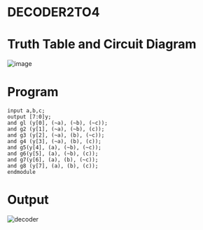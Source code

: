 # DECODER2TO4
# Truth Table and Circuit Diagram
![image](https://github.com/RESMIRNAIR/DECODER2TO4/assets/154305926/e565d523-f8b2-4e01-8888-0eed4d07ec24)
# Program
```module decoder_8(a,b,c,y);
input a,b,c;
output [7:0]y;
and gl (y[0], (~a), (~b), (~c));
and g2 (y[1], (~a), (~b), (c));
and g3 (y[2], (~a), (b), (~c));
and g4 (y[3], (~a), (b), (c));
and g5(y[4], (a), (~b), (~c));
and g6(y[5], (a), (~b), (c));
and g7(y[6], (a), (b), (~c));
and g8 (y[7], (a), (b), (c));
endmodule
```
# Output
![decoder](https://github.com/RESMIRNAIR/DECODER2TO4/assets/163828735/cfb5b2cf-304a-4708-a810-1c0241a9aebb)
